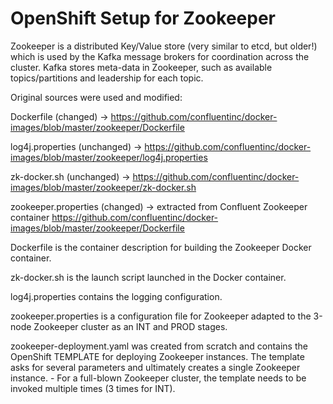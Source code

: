 # OpenShift Setup for Zookeeper

Zookeeper is a distributed Key/Value store (very similar to etcd, but older!) which is used by the Kafka message brokers for coordination across the cluster.
Kafka stores meta-data in Zookeeper, such as available topics/partitions and leadership for each topic.

Original sources were used and modified:

  Dockerfile           (changed)    -> https://github.com/confluentinc/docker-images/blob/master/zookeeper/Dockerfile
  
  log4j.properties     (unchanged)  -> https://github.com/confluentinc/docker-images/blob/master/zookeeper/log4j.properties
  
  zk-docker.sh         (unchanged)  -> https://github.com/confluentinc/docker-images/blob/master/zookeeper/zk-docker.sh
  
  zookeeper.properties (changed)    -> extracted from Confluent Zookeeper container https://github.com/confluentinc/docker-images/blob/master/zookeeper/Dockerfile
  

Dockerfile is the container description for building the Zookeeper Docker container.

zk-docker.sh is the launch script launched in the Docker container.

log4j.properties contains the logging configuration.

zookeeper.properties is a configuration file for Zookeeper adapted to the 3-node Zookeeper cluster as an INT and PROD stages.

zookeeper-deployment.yaml was created from scratch and contains the OpenShift TEMPLATE for deploying Zookeeper instances.
The template asks for several parameters and ultimately creates a single Zookeeper instance. - For a full-blown Zookeeper cluster, the template needs to be invoked multiple times (3 times for INT).
